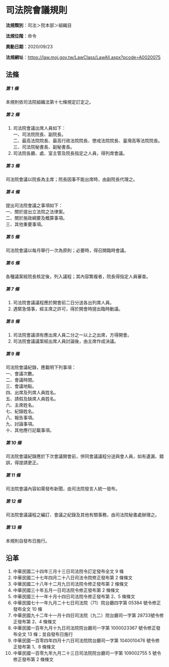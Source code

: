 # 司法院會議規則




**法規類別**：司法＞院本部＞組織目

**法規位階**：命令

**異動日期**：2020/09/23  

**法規網址**：https://law.moj.gov.tw/LawClass/LawAll.aspx?pcode=A0020075



## 法條
##### 第 1 條
本規則依司法院組織法第十七條規定訂定之。

##### 第 2 條
1. 司法院會議出席人員如下：  
一、司法院院長、副院長。  
二、最高法院院長、最高行政法院院長、懲戒法院院長、臺灣高等法院院長。   
三、司法院秘書長、副秘書長。
1. 司法院各廳、處、室主管及院長指定之人員，得列席會議。

##### 第 3 條
司法院會議以院長為主席；院長因事不能出席時，由副院長代理之。

##### 第 4 條
提出司法院會議之事項如下：  
一、關於提出立法院之法律案。  
二、關於施政綱要及概算事項。  
三、其他重要事項。

##### 第 5 條
司法院會議以每月舉行一次為原則；必要時，得召開臨時會議。

##### 第 6 條
各種議案經院長核定後，列入議程；其內容繁複者，院長得指定人員審查。

##### 第 7 條
1. 司法院會議議程應於開會前二日分送各出列席人員。
1. 遇緊急情事，經主席之許可，得於開會時提出臨時動議。

##### 第 8 條
1. 司法院會議須有應出席人員二分之一以上之出席，方得開會。
1. 司法院會議議案經出席人員討論後，由主席作成決議。

##### 第 9 條
司法院會議紀錄，應載明下列事項：  
一、會議次數。  
二、會議時間。  
三、會議地點。  
四、出席及列席人員姓名。  
五、請假及缺席人員姓名。  
六、主席姓名。  
七、紀錄姓名。  
八、報告事項。  
九、討論事項。  
十、其他應行記載事項。

##### 第 10 條
司法院會議紀錄應於下次會議開會前，併同會議議程分送與會人員，如有遺漏、錯誤，得提請更正。

##### 第 11 條
司法院會議內容如需發布新聞，由司法院發言人統一發布。

##### 第 12 條
司法院會議議程之編訂、會議之紀錄及其他有關事務，由司法院秘書處辦理之。

##### 第 13 條
本規則自發布日施行。

## 沿革
1. 中華民國二十四年三月十三日司法院令訂定發布全文 9  條
1. 中華民國二十七年四月二十八日司法令院修正發布第 2  條條文
1. 中華民國二十八年十二月九日司法院令修正發布第 2  條條文
1. 中華民國三十年五月一日司法院令修正發布第 2  條條文
1. 中華民國三十一年十月十四日司法院令修正發布第 2、5 條條文
1. 中華民國七十一年九月二十七日司法院（71）院台廳四字第 05384  號令修正發布全文 10 條
1. 中華民國九十二年十一月十四日司法院（九二）院台廳司一字第 28733號令修正發布第 2、4 條條文
1. 中華民國一百年九月十九日司法院院台廳司一字第 1000023367 號令修正發布全文 13 條；並自發布日施行
1. 中華民國一百零四年四月十六日司法院院台廳司一字第 1040010476 號令修正發布第 1、8 條條文
1.  中華民國一百零九年九月二十三日司法院院台廳司一字第 109002755  5 號令修正發布第 2  條條文
